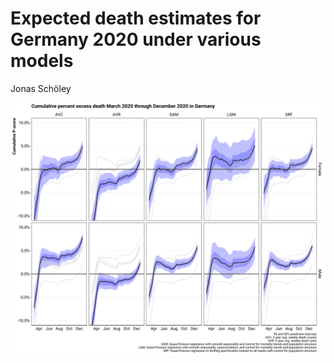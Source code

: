 # Expected death estimates for Germany 2020 under various models

Jonas Schöley

![](./ass/readme.png)
